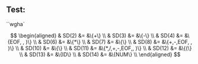 ## Test:

``wgha`

$$
\begin{aligned}
& SD(2) &= &\{+\} \\
& SD(3) &= &\{-\} \\
& SD(4) &= &\{EOF, , )\} \\
& SD(6) &= &\{*\} \\
& SD(7) &= &\{\} \\
& SD(8) &= &\{+,-,EOF, , )\} \\
& SD(10) &= &\{\} \\
& SD(11) &= &\{*,/,+,-,EOF,, )\} \\
& SD(12) &= &\{(\} \\
& SD(13) &= &\{ID\} \\
& SD(14) &= &\{NUM\} \\
\end{aligned}
$$
